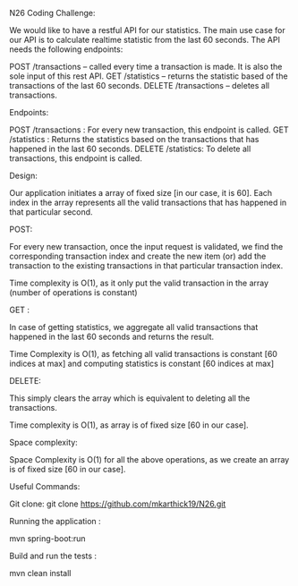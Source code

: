 N26 Coding Challenge:

We would like to have a restful API for our statistics. 
The main use case for our API is to calculate realtime statistic from the last 60 seconds. 
The API needs the following endpoints:

POST /transactions – called every time a transaction is made. It is also the sole input of this rest API.
GET /statistics – returns the statistic based of the transactions of the last 60 seconds.
DELETE /transactions – deletes all transactions.
 
Endpoints:

POST /transactions : For every new transaction, this endpoint is called.
GET /statistics : Returns the statistics based on the transactions that has happened in the last 60 seconds.
DELETE /statistics: To delete all transactions, this endpoint is called.



Design:

Our application initiates a array of fixed size [in our case, it is 60].  Each index in the array represents all the valid transactions that has happened in that particular second. 

POST:

For every new transaction, once the input request is validated, we find the corresponding transaction index and create 
the new item (or) add the transaction to the existing transactions in that particular transaction index.

Time complexity is O(1), as it only put the valid transaction in the array (number of operations is constant)

GET :

In case of getting statistics, we aggregate all valid transactions that happened in the last 60 seconds and returns the result.

Time Complexity is O(1), as fetching all valid transactions is constant [60 indices at max] and computing statistics
is constant [60 indices at max]

DELETE:

This simply clears the array which is equivalent to deleting all the transactions.

Time complexity is O(1), as array is of fixed size [60 in our case].


Space complexity:

Space Complexity is O(1) for all the above operations, as we create an array is of fixed size [60 in our case].

Useful Commands:

Git clone: git clone https://github.com/mkarthick19/N26.git

Running the application :

mvn spring-boot:run

Build and run the tests :

mvn clean install

